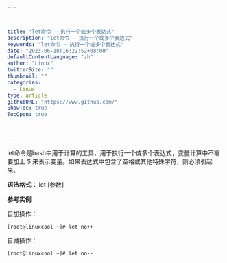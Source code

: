 ```yaml
---



title: "let命令 – 执行一个或多个表达式"
description: "let命令 – 执行一个或多个表达式"
keywords: "let命令 – 执行一个或多个表达式"
date: "2023-06-18T16:22:52+08:00"
defaultContentLanguage: "zh"
author: "Linux"
twitterSite: ""
thumbnail: ""
categories:
  - Linux
type: article
githubURL: "https://www.github.com/"
ShowToc: true
TocOpen: true



---
```


let命令是bash中用于计算的工具，用于执行一个或多个表达式，变量计算中不需要加上 $ 来表示变量。如果表达式中包含了空格或其他特殊字符，则必须引起来。

**语法格式：** let [参数]

**参考实例**

自加操作：

```
[root@linuxcool ~]# let no++
```

自减操作：

```
[root@linuxcool ~]# let no--
```